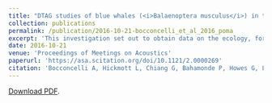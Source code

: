 ```yaml
---
title: "DTAG studies of blue whales (<i>Balaenoptera musculus</i>) in the Gulf of Corcovado"
collection: publications
permalink: /publication/2016-10-21-bocconcelli_et_al_2016_poma
excerpt: 'This investigation set out to obtain data on the ecology, foraging and acoustic behavior of Chilean blue whales (<i>Balaenoptera musculus</i>) in the Gulf of Corcovado, which is an important feeding ground. We deployed 17 suction cup attached sound and orientation recording tags (DTAGs) on blue whales in 2014-16, for a total duration of 124h 08 min. Acoustic data on the tags revealed a variety of different calls. These included SEP2 (Southeast Pacific) song, previously described in this area, as well as other call types not previously described for Chilean blue whales. Downsweep calls similar to those described for other blue whale populations were observed on several tags, as were various other less stereotyped calls. We are currently working on characterizing these call types and also on using the accelerometers to identify calls from the tagged animal. Tag data will prove useful for interpretation of data collected in this area from passive acoustic monitors (PAM), both for species identification and possibly also density estimation. Overall, this work has the potential to greatly increase knowledge of the biology, ecology and behavior of blue whales in the Gulf of Corcovado.'
date: 2016-10-21
venue: 'Proceedings of Meetings on Acoustics'
paperurl: 'https://asa.scitation.org/doi/10.1121/2.0000269'
citation: 'Bocconcelli A, Hickmott L, Chiang G, Bahamonde P, Howes G, Landea-Briones R, Caruso F, Saddler MR, Sayigh L (2016). &quot;DTAG studies of blue whales (<i>Balaenoptera musculus</i>) in the Gulf of Corcovado.&quot; <i>Proceedings of Meetings on Acoustics</i> 27, 040002.'
---
```

[Download PDF](http://msaddler.github.io/files/bocconcelli_et_al_2016_poma.pdf).
